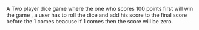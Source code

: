 A Two player dice game where the one who scores 100 points first will win the game , a user has to roll the dice and add his score to the final score before the 1 comes beacuse if 1 comes then the score will be zero.
